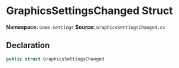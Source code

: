 # GraphicsSettingsChanged Struct

**Namespace:** `Game.Settings`
**Source:** `GraphicsSettingsChanged.cs`

## Declaration

```csharp
public struct GraphicsSettingsChanged
```

